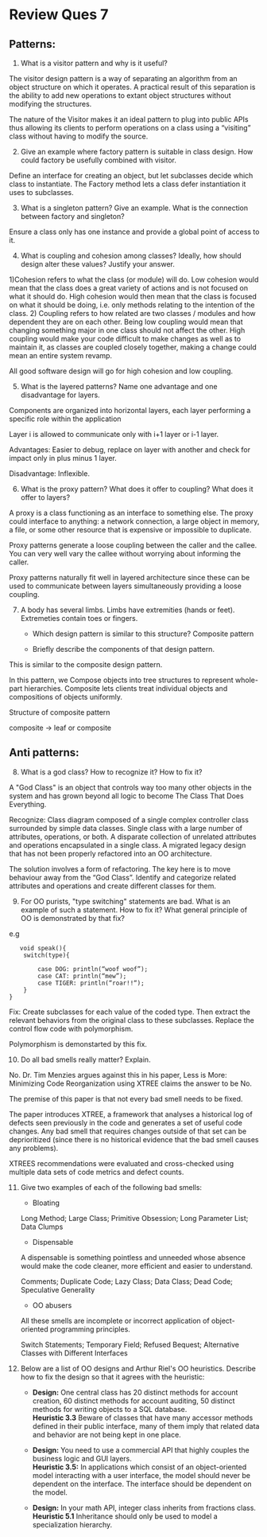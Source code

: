 # Review Ques 7

## Patterns:

1. What is a visitor pattern and why is it useful? 

The visitor design pattern is a way of separating an algorithm from an object structure on which it operates. A practical result of this separation is the ability to add new operations to extant object structures without modifying the structures. 


The nature of the Visitor makes it an ideal pattern to plug into public APIs thus allowing its clients to perform operations on a class using a “visiting” class without having to modify the source.

2. Give an example where factory pattern is suitable in class design. How could factory be usefully combined with visitor.

Define an interface for creating an object, but let subclasses decide which class to instantiate. The Factory method lets a class defer instantiation it uses to subclasses.


3. What is a singleton pattern? Give an example. What is the connection between factory and singleton?

Ensure a class only has one instance and provide a global point of access to it.

4. What is coupling and cohesion among classes? Ideally, how should design alter these values? Justify your answer.

1)Cohesion refers to what the class (or module) will do. Low cohesion would mean that the class does a great variety of actions and is not focused on what it should do. High cohesion would then mean that the class is focused on what it should be doing, i.e. only methods relating to the intention of the class. 2) Coupling refers to how related are two classes / modules and how dependent they are on each other. Being low coupling would mean that changing something major in one class should not affect the other. High coupling would make your code difficult to make changes as well as to maintain it, as classes are coupled closely together, making a change could mean an entire system revamp.

All good software design will go for high cohesion and low coupling.

5. What is the layered patterns? Name one advantage and one disadvantage for layers. 

Components are organized into horizontal layers, each layer performing a specific role within the application 

Layer i is allowed to communicate only with i+1 layer or i-1 layer.

Advantages: Easier to debug, replace on layer with another and check for impact only in plus minus 1 layer.

Disadvantage: Inflexible.



6. What is the proxy pattern? What does it offer to coupling? What does it offer to layers?

A proxy is a class functioning as an interface to something else. The proxy could interface to anything: a network connection, a large object in memory, a file, or some other resource that is expensive or impossible to duplicate.

Proxy patterns generate a loose coupling between the caller and the callee. You can very well vary the callee without worrying about informing the caller.

Proxy patterns naturally fit well in layered architecture since these can be used to communicate between layers simultaneously providing a loose coupling.


7. A body has several limbs. Limbs have extremities (hands or feet).  Extremeties contain toes or fingers. 
   -  Which design pattern is similar to this structure?
Composite pattern


   - Briefly describe the components of that design pattern.
  
This is similar to the composite design pattern.

In this pattern, we Compose objects into tree structures to represent whole-part hierarchies. Composite lets clients treat individual objects and compositions of objects uniformly.

Structure of composite pattern

composite -> leaf or composite

## Anti patterns:

8. What is a god class? How to recognize it? How to fix it?

A "God Class" is an object that controls way too many other objects in the system and has grown beyond all logic to become The Class That Does Everything. 

Recognize:
Class diagram composed of a single complex controller class surrounded by simple data classes.  Single class with a large number of attributes, operations, or both.  A disparate collection of unrelated attributes and operations encapsulated in a single class.  A migrated legacy design that has not been properly refactored into an OO architecture.

The solution involves a form of refactoring. The key here is to move behaviour away from the “God Class”. Identify and categorize related attributes and operations and create different classes for them.

9. For OO purists, "type switching" statements are bad. What is an example of such a statement. How to fix it? What general principle of OO is demonstrated by that fix?

e.g
```
   void speak(){
    switch(type){

        case DOG: println(“woof woof”);
        case CAT: println(“mew”);
        case TIGER: println(“roar!!“);
    }
}
```
Fix:
Create subclasses for each value of the coded type. Then extract the relevant behaviors from the original class to these subclasses. Replace the control flow code with polymorphism.

Polymorphism is demonstarted by this fix.

10. Do all bad smells really matter? Explain.

No. Dr. Tim Menzies argues against this in his paper, Less is More: Minimizing Code Reorganization using XTREE claims the answer to be No.

The premise of this paper is that not every bad smell needs to be fixed.

The paper introduces XTREE, a framework that analyses a historical log of defects seen previously in the code and generates a set of useful code changes. Any bad smell that requires changes outside of that set can be deprioritized (since there is no historical evidence that the bad smell causes any problems).

XTREES recommendations were evaluated and cross-checked using multiple data sets of code metrics and defect counts.

11. Give two examples of each of the following bad smells:
    - Bloating

    Long Method; Large Class; Primitive Obsession; Long Parameter List; Data Clumps 

    - Dispensable

    A dispensable is something pointless and unneeded whose absence would make the code cleaner, more efficient and easier to understand.
    
    Comments; Duplicate Code; Lazy Class; Data Class; Dead Code; Speculative Generality

    - OO abusers

    All these smells are incomplete or incorrect application of object-oriented programming principles.

    Switch Statements; Temporary Field; Refused Bequest; Alternative Classes with Different Interfaces

    
12. Below are a list of OO designs and Arthur Riel's OO  heuristics. Describe how to fix the design so that it agrees with the heuristic:
    - **Design:** One central class has 20 distinct methods for account creation, 60 distinct methods for account auditing, 50 distinct methods for writing objects to a SQL database.   
  **Heuristic 3.3** Beware of classes that have many accessor methods defined in their public interface, many of them imply that related data and behavior are not being kept in one place.



    - **Design:** You need to use a commercial API that highly couples the business logic and GUI layers.  
  **Heuristic 3.5:** In applications which consist of an object-oriented model interacting with a user interface, the model should never be dependent on the interface. The interface should be dependent on the model.




    - **Design:** In your math API, integer class inherits from fractions class.  
  **Heuristic 5.1** Inheritance should only be used to model a specialization hierarchy.
